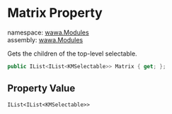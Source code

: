# Matrix Property

namespace: [wawa\.Modules](../../wawa.Modules.md)<br />
assembly: [wawa\.Modules](../../../wawa.Modules.md)

Gets the children of the top\-level selectable\.

```csharp
public IList<IList<KMSelectable>> Matrix { get; };
```

## Property Value

`IList<IList<KMSelectable>>`

